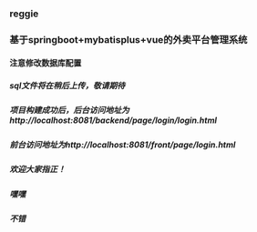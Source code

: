 ### reggie
### 基于springboot+mybatisplus+vue的外卖平台管理系统
#### 注意修改数据库配置
##### sql文件将在稍后上传，敬请期待
##### 项目构建成功后，后台访问地址为http://localhost:8081/backend/page/login/login.html
##### 前台访问地址为http://localhost:8081/front/page/login.html
##### 欢迎大家指正！
##### 嘿嘿
##### 不错
